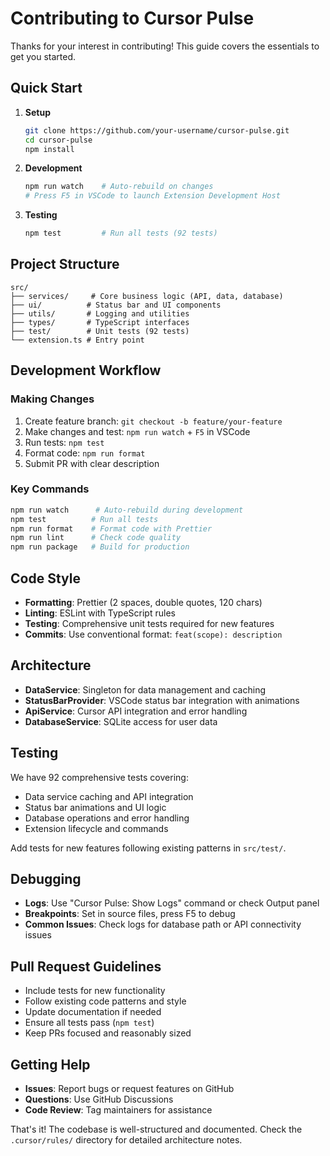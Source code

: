# Contributing to Cursor Pulse

Thanks for your interest in contributing! This guide covers the essentials to get you started.

## Quick Start

1. **Setup**

   ```bash
   git clone https://github.com/your-username/cursor-pulse.git
   cd cursor-pulse
   npm install
   ```

2. **Development**

   ```bash
   npm run watch    # Auto-rebuild on changes
   # Press F5 in VSCode to launch Extension Development Host
   ```

3. **Testing**
   ```bash
   npm test         # Run all tests (92 tests)
   ```

## Project Structure

```
src/
├── services/     # Core business logic (API, data, database)
├── ui/          # Status bar and UI components
├── utils/       # Logging and utilities
├── types/       # TypeScript interfaces
├── test/        # Unit tests (92 tests)
└── extension.ts # Entry point
```

## Development Workflow

### Making Changes

1. Create feature branch: `git checkout -b feature/your-feature`
2. Make changes and test: `npm run watch` + `F5` in VSCode
3. Run tests: `npm test`
4. Format code: `npm run format`
5. Submit PR with clear description

### Key Commands

```bash
npm run watch      # Auto-rebuild during development
npm test          # Run all tests
npm run format    # Format code with Prettier
npm run lint      # Check code quality
npm run package   # Build for production
```

## Code Style

- **Formatting**: Prettier (2 spaces, double quotes, 120 chars)
- **Linting**: ESLint with TypeScript rules
- **Testing**: Comprehensive unit tests required for new features
- **Commits**: Use conventional format: `feat(scope): description`

## Architecture

- **DataService**: Singleton for data management and caching
- **StatusBarProvider**: VSCode status bar integration with animations
- **ApiService**: Cursor API integration and error handling
- **DatabaseService**: SQLite access for user data

## Testing

We have 92 comprehensive tests covering:

- Data service caching and API integration
- Status bar animations and UI logic
- Database operations and error handling
- Extension lifecycle and commands

Add tests for new features following existing patterns in `src/test/`.

## Debugging

- **Logs**: Use "Cursor Pulse: Show Logs" command or check Output panel
- **Breakpoints**: Set in source files, press F5 to debug
- **Common Issues**: Check logs for database path or API connectivity issues

## Pull Request Guidelines

- Include tests for new functionality
- Follow existing code patterns and style
- Update documentation if needed
- Ensure all tests pass (`npm test`)
- Keep PRs focused and reasonably sized

## Getting Help

- **Issues**: Report bugs or request features on GitHub
- **Questions**: Use GitHub Discussions
- **Code Review**: Tag maintainers for assistance

That's it! The codebase is well-structured and documented. Check the `.cursor/rules/` directory for
detailed architecture notes.
